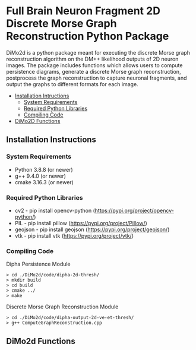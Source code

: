 # Full Brain Neuron Fragment 2D Discrete Morse Graph Reconstruction Python Package
DiMo2d is a python package meant for executing the discrete Morse graph reconstruction algorithm on the DM++ likelihood outputs of 2D neuron images. The package includes functions which allows users to compute persistence diagrams, generate a discrete Morse graph reconstruction, postprocess the graph reconstruction to capture neuronal fragments, and output the graphs to different formats for each image.

* [Installation Intructions](#installation-instructions)
  * [System Requirements](#system-requirements)
  * [Required Python Libraries](#required-python-libraries)
  * [Compiling Code](#compiling-code)
* [DiMo2D Functions](#dimo2d-functions)

## Installation Instructions
### System Requirements
- Python 3.8.8 (or newer)
- g++ 9.4.0 (or newer)
- cmake 3.16.3 (or newer)

### Required Python Libraries
- cv2 - pip install opencv-python (https://pypi.org/project/opencv-python/)
- PIL - pip install pillow (https://pypi.org/project/Pillow/)
- geojson - pip install geojson (https://pypi.org/project/geojson/)
- vtk - pip install vtk (https://pypi.org/project/vtk/)

### Compiling Code

Dipha Persistence Module

    > cd ./DiMo2d/code/dipha-2d-thresh/
    > mkdir build
    > cd build
    > cmake ../
    > make

Discrete Morse Graph Reconstruction Module

    > cd ./DiMo2d/code/dipha-output-2d-ve-et-thresh/
    > g++ ComputeGraphReconstruction.cpp

## DiMo2d Functions



